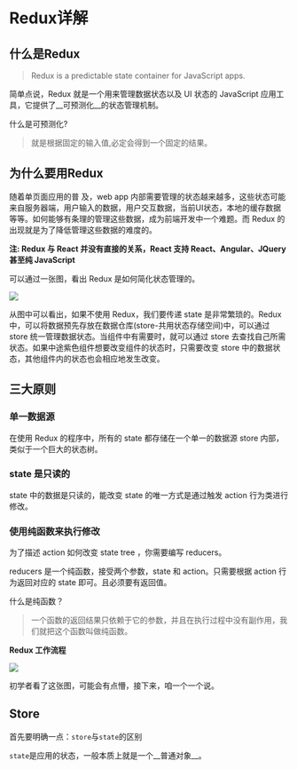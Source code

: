 # Redux详解

## 什么是Redux

> Redux is a predictable state container for JavaScript apps.

简单点说，Redux 就是一个用来管理数据状态以及 UI 状态的 JavaScript 应用工具，它提供了__可预测化__的状态管理机制。

什么是可预测化?

> 就是根据固定的输入值,必定会得到一个固定的结果。
>

## 为什么要用Redux

随着单页面应用的普 及，web app 内部需要管理的状态越来越多，这些状态可能来自服务器端，用户输入的数据，用户交互数据，当前UI状态，本地的缓存数据等等。如何能够有条理的管理这些数据，成为前端开发中一个难题。而 Redux 的出现就是为了降低管理这些数据的难度的。

**注: Redux 与 React 并没有直接的关系，React 支持 React、Angular、JQuery甚至纯 JavaScript**

可以通过一张图，看出 Redux 是如何简化状态管理的。

![](E:\code\web_blog\docs\blog\React相关\images\redux\redux001.jpg)

从图中可以看出，如果不使用 Redux，我们要传递 state 是非常繁琐的。Redux中，可以将数据预先存放在数据仓库(store-共用状态存储空间)中，可以通过 store 统一管理数据状态。当组件中有需要时，就可以通过 store 去查找自己所需状态。如果中途紫色组件想要改变组件的状态时，只需要改变 store 中的数据状态，其他组件内的状态也会相应地发生改变。

## 三大原则

### 单一数据源

在使用 Redux 的程序中，所有的 state 都存储在一个单一的数据源 store 内部，类似于一个巨大的状态树。

### state 是只读的

state 中的数据是只读的，能改变 state 的唯一方式是通过触发 action 行为类进行修改。

### 使用纯函数来执行修改

为了描述 action 如何改变 state tree ，你需要编写 reducers。

reducers 是一个纯函数，接受两个参数，state 和 action。只需要根据 action 行为返回对应的 state 即可。且必须要有返回值。

什么是纯函数？

> 一个函数的返回结果只依赖于它的参数，并且在执行过程中没有副作用，我们就把这个函数叫做纯函数。

**Redux 工作流程**

![](E:\code\web_blog\docs\blog\React相关\images\redux\redux_flow.png)

初学者看了这张图，可能会有点懵，接下来，咱一个一个说。

## Store

首先要明确一点：`store`与`state`的区别

`state`是应用的状态，一般本质上就是一个__普通对象__。

